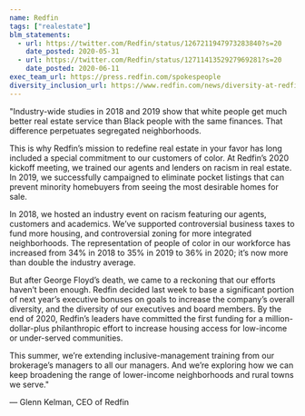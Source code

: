 ```yaml
---
name: Redfin
tags: ["realestate"]
blm_statements:
  - url: https://twitter.com/Redfin/status/1267211947973283840?s=20
    date_posted: 2020-05-31
  - url: https://twitter.com/Redfin/status/1271141352927969281?s=20
    date_posted: 2020-06-11
exec_team_url: https://press.redfin.com/spokespeople
diversity_inclusion_url: https://www.redfin.com/news/diversity-at-redfin-in-2020/
---
```


"Industry-wide studies in 2018 and 2019 show that white people get much better real estate service than Black people with the same finances. That difference perpetuates segregated neighborhoods.

This is why Redfin’s mission to redefine real estate in your favor has long included a special commitment to our customers of color. At Redfin’s 2020 kickoff meeting, we trained our agents and lenders on racism in real estate. In 2019, we successfully campaigned to eliminate pocket listings that can prevent minority homebuyers from seeing the most desirable homes for sale.

In 2018, we hosted an industry event on racism featuring our agents, customers and academics. We’ve supported controversial business taxes to fund more housing, and controversial zoning for more integrated neighborhoods. The representation of people of color in our workforce has increased from 34% in 2018 to 35% in 2019 to 36% in 2020; it’s now more than double the industry average.

But after George Floyd’s death, we came to a reckoning that our efforts haven’t been enough. Redfin decided last week to base a significant portion of next year’s executive bonuses on goals to increase the company’s overall diversity, and the diversity of our executives and board members. By the end of 2020, Redfin’s leaders have committed the first funding for a million-dollar-plus philanthropic effort to increase housing access for low-income or under-served communities.

This summer, we’re extending inclusive-management training from our brokerage’s managers to all our managers. And we’re exploring how we can keep broadening the range of lower-income neighborhoods and rural towns we serve."

— Glenn Kelman, CEO of Redfin
